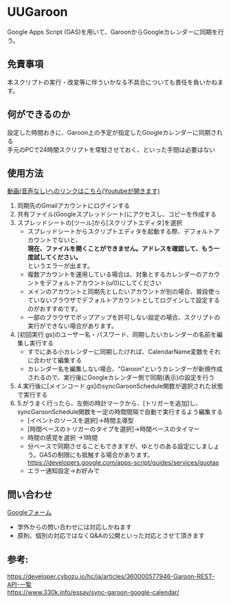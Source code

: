 # UUGaroon

Google Apps Script (GAS)を用いて、GaroonからGoogleカレンダーに同期を行う。

## 免責事項
本スクリプトの実行・改変等に伴ういかなる不具合についても責任を負いかねます。  

## 何ができるのか
設定した時間おきに、Garoon上の予定が指定したGoogleカレンダーに同期される  
手元のPCで24時間スクリプトを常駐させておく、といった手間は必要はない

## 使用方法
[動画(音声なし)へのリンクはこちら(Youtubeが開きます)](https://www.youtube.com/watch?v=jitF2p7Y9mY)

1. 同期先のGmailアカウントにログインする  
2. 共有ファイル(Googleスプレッドシート)にアクセスし、コピーを作成する
3. スプレッドシートの[ツール]から[スクリプトエディタ]を選択
    * スプレッドシートからスクリプトエディタを起動する際、デフォルトアカウントでないと、  
      **現在、ファイルを開くことができません。アドレスを確認して、もう一度試してください。**  
      というエラーが出ます。  
    * 複数アカウントを運用している場合は、対象とするカレンダーのアカウントをデフォルトアカウント(u/0)にしてください  
    * メインのアカウントと同期先としたいアカウントが別の場合、普段使っていないブラウザでデフォルトアカウントとしてログインして設定するのがおすすめです。  
    * 一部のブラウザでポップアップを許可しない設定の場合、スクリプトの実行ができない場合があります。  
4. [初回実行.gs]のユーザー名・パスワード、同期したいカレンダーの名前を編集し実行する
    * すでにある小カレンダーに同期したければ、CalendarName変数をそれに合わせて編集する
    * カレンダー名を編集しない場合、"Garoon"というカレンダーが新規作成されるので、実行後にGoogleカレンダー側で同期(表示)の設定を行う
5. 4.実行後に[メインコード.gs]のsyncGaroonSchedule関数が選択された状態で実行する
6. 5.がうまく行ったら、左側の時計マークから、[トリガーを追加]し、syncGaroonSchedule関数を一定の時間間隔で自動で実行するよう編集する
    * [イベントのソースを選択]→時間主導型
    * [時間ベースのトリガーのタイプを選択]→時間ベースのタイマー
    * 時間の感覚を選択 →1時間
    * 分ベースで同期させることもできますが、ゆとりのある設定にしましょう。GASの制限にも抵触する場合があります。
      https://developers.google.com/apps-script/guides/services/quotas
    * エラー通知設定→お好みで

## 問い合わせ
[Googleフォーム](https://docs.google.com/forms/d/e/1FAIpQLScVIvjqleax3_knxYJp63SmWvoxuhZ9rp308qFg9xV-HWwFKg/viewform?usp=sf_link)
* 学外からの問い合わせには対応しかねます
* 原則、個別の対応ではなくQ&Aの公開といった対応とさせて頂きます

## 参考:  
 https://developer.cybozu.io/hc/ja/articles/360000577946-Garoon-REST-API-一覧  
 https://www.330k.info/essay/sync-garoon-google-calendar/  
